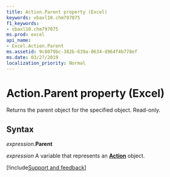 ```yaml
---
title: Action.Parent property (Excel)
keywords: vbaxl10.chm797075
f1_keywords:
- vbaxl10.chm797075
ms.prod: excel
api_name:
- Excel.Action.Parent
ms.assetid: 9c8079bc-382b-639a-0634-d964f4b778ef
ms.date: 03/27/2019
localization_priority: Normal
---
```



# Action.Parent property (Excel)

Returns the parent object for the specified object. Read-only.


## Syntax

_expression_.**Parent**

_expression_ A variable that represents an **[Action](Excel.Action.md)** object.




[!include[Support and feedback](~/includes/feedback-boilerplate.md)]